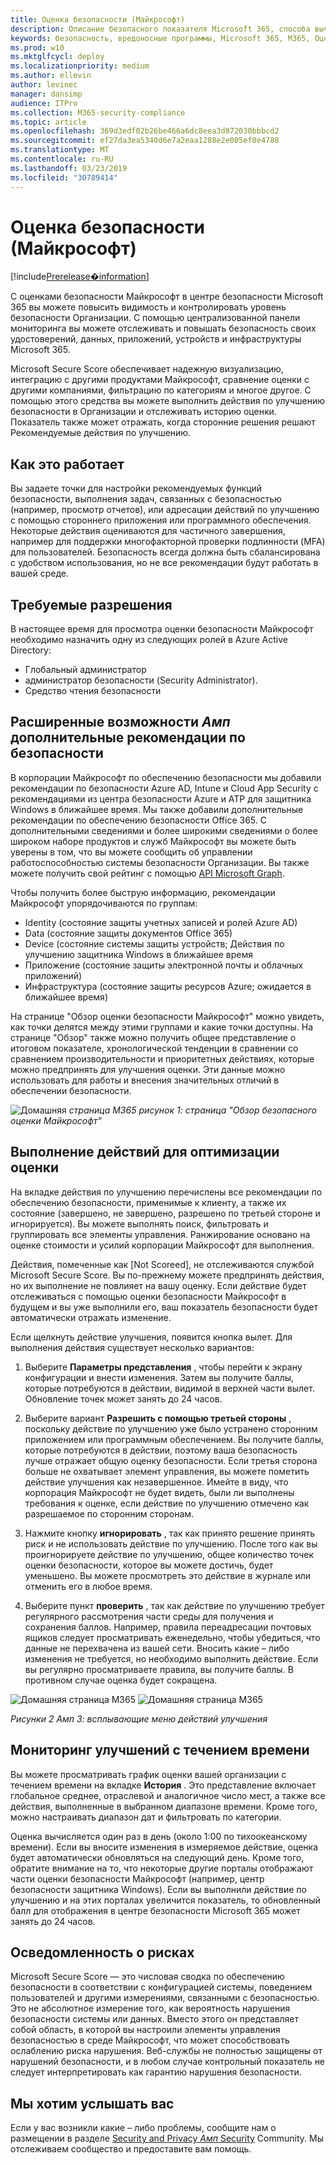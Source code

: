 ```yaml
---
title: Оценка безопасности (Майкрософт)
description: Описание безопасного показателя Microsoft 365, способа вычисления сведений и возможных действий администраторов по обеспечению безопасности.
keywords: безопасность, вредоносные программы, Microsoft 365, M365, Оценка безопасности, центр безопасности, действия по улучшению
ms.prod: w10
ms.mktglfcycl: deploy
ms.localizationpriority: medium
ms.author: ellevin
author: levinec
manager: dansimp
audience: ITPro
ms.collection: M365-security-compliance
ms.topic: article
ms.openlocfilehash: 369d3edf02b26be466a6dc8eea3d872030bbbcd2
ms.sourcegitcommit: ef27da3ea5340d6e7a2eaa1288e2e005ef8e4788
ms.translationtype: MT
ms.contentlocale: ru-RU
ms.lasthandoff: 03/23/2019
ms.locfileid: "30789414"
---
```

# <a name="microsoft-secure-score"></a>Оценка безопасности (Майкрософт)

[!include[Prerelease�information](prerelease.md)]

С оценками безопасности Майкрософт в центре безопасности Microsoft 365 вы можете повысить видимость и контролировать уровень безопасности Организации. С помощью централизованной панели мониторинга вы можете отслеживать и повышать безопасность своих удостоверений, данных, приложений, устройств и инфраструктуры Microsoft 365.

Microsoft Secure Score обеспечивает надежную визуализацию, интеграцию с другими продуктами Майкрософт, сравнение оценки с другими компаниями, фильтрацию по категориям и многое другое. С помощью этого средства вы можете выполнить действия по улучшению безопасности в Организации и отслеживать историю оценки. Показатель также может отражать, когда сторонние решения решают Рекомендуемые действия по улучшению.  

## <a name="how-it-works"></a>Как это работает

Вы задаете точки для настройки рекомендуемых функций безопасности, выполнения задач, связанных с безопасностью (например, просмотр отчетов), или адресации действий по улучшению с помощью стороннего приложения или программного обеспечения. Некоторые действия оцениваются для частичного завершения, например для поддержки многофакторной проверки подлинности (MFA) для пользователей. Безопасность всегда должна быть сбалансирована с удобством использования, но не все рекомендации будут работать в вашей среде.

## <a name="required-permissions"></a>Требуемые разрешения

В настоящее время для просмотра оценки безопасности Майкрософт необходимо назначить одну из следующих ролей в Azure Active Directory:

* Глобальный администратор
* администратор безопасности (Security Administrator).
* Средство чтения безопасности

## <a name="rich-experiences--additional-security-recommendations"></a>Расширенные возможности _Амп_ дополнительные рекомендации по безопасности

В корпорации Майкрософт по обеспечению безопасности мы добавили рекомендации по безопасности Azure AD, Intune и Cloud App Security с рекомендациями из центра безопасности Azure и ATP для защитника Windows в ближайшее время. Мы также добавили дополнительные рекомендации по обеспечению безопасности Office 365. С дополнительными сведениями и более широкими сведениями о более широком наборе продуктов и служб Майкрософт вы можете быть уверены в том, что вы можете сообщить об управлении работоспособностью системы безопасности Организации. Вы также можете получить свой рейтинг с помощью [API Microsoft Graph](https://docs.microsoft.com/graph/api/resources/securescores?view=graph-rest-beta).

Чтобы получить более быструю информацию, рекомендации Майкрософт упорядочиваются по группам:

* Identity (состояние защиты учетных записей и ролей Azure AD)
* Data (состояние защиты документов Office 365)
* Device (состояние системы защиты устройств; Действия по улучшению защитника Windows в ближайшее время
* Приложение (состояние защиты электронной почты и облачных приложений)
* Инфраструктура (состояние защиты ресурсов Azure; ожидается в ближайшее время)

На странице "Обзор оценки безопасности Майкрософт" можно увидеть, как точки делятся между этими группами и какие точки доступны. На странице "Обзор" также можно получить общее представление о итоговом показателе, хронологической тенденции в сравнении со сравнением производительности и приоритетных действиях, которые можно предпринять для улучшения оценки. Эти данные можно использовать для работы и внесения значительных отличий в обеспечении безопасности.  

![Домашняя](./media/secure-score/homepage-original.png)
*страница M365 рисунок 1: страница "Обзор безопасного оценки Майкрософт"*

## <a name="take-action-to-improve-your-score"></a>Выполнение действий для оптимизации оценки

На вкладке действия по улучшению перечислены все рекомендации по обеспечению безопасности, применимые к клиенту, а также их состояние (завершено, не завершено, разрешено по третьей стороне и игнорируется). Вы можете выполнять поиск, фильтровать и группировать все элементы управления.  Ранжирование основано на оценке стоимости и усилий корпорации Майкрософт для выполнения.

Действия, помеченные как [Not Scoreed], не отслеживаются службой Microsoft Secure Score. Вы по-прежнему можете предпринять действия, но их выполнение не повлияет на вашу оценку. Если действие будет отслеживаться с помощью оценки безопасности Майкрософт в будущем и вы уже выполнили его, ваш показатель безопасности будет автоматически отражать изменение.

Если щелкнуть действие улучшения, появится кнопка вылет. Для выполнения действия существует несколько вариантов:

1. Выберите **Параметры представления** , чтобы перейти к экрану конфигурации и внести изменения. Затем вы получите баллы, которые потребуются в действии, видимой в верхней части вылет. Обновление точек может занять до 24 часов.

2. Выберите вариант **Разрешить с помощью третьей стороны** , поскольку действие по улучшению уже было устранено сторонним приложением или программным обеспечением. Вы получите баллы, которые потребуются в действии, поэтому ваша безопасность лучше отражает общую оценку безопасности. Если третья сторона больше не охватывает элемент управления, вы можете пометить действие улучшения как незавершенное. Имейте в виду, что корпорация Майкрософт не будет видеть, были ли выполнены требования к оценке, если действие по улучшению отмечено как разрешаемое по сторонним сторонам.

3. Нажмите кнопку **игнорировать** , так как принято решение принять риск и не использовать действие по улучшению. После того как вы проигнорируете действие по улучшению, общее количество точек оценки безопасности, которое вы можете достичь, будет уменьшено. Вы можете просмотреть это действие в журнале или отменить его в любое время.

4. Выберите пункт **проверить** , так как действие по улучшению требует регулярного рассмотрения части среды для получения и сохранения баллов. Например, правила переадресации почтовых ящиков следует просматривать еженедельно, чтобы убедиться, что данные не перехвачена из вашей сети. Вносить какие – либо изменения не требуется, но необходимо выполнить действие. Если вы регулярно просматриваете правила, вы получите баллы. В противном случае оценка будет сокращена.

![Домашняя страница M365](./media/secure-score/secure-score1x450.png) ![Домашняя страница M365](./media/secure-score/secure-score2x450.png)

*Рисунки 2 _Амп_ 3: всплывающие меню действий улучшения*

## <a name="monitor-improvements-over-time"></a>Мониторинг улучшений с течением времени

Вы можете просматривать график оценки вашей организации с течением времени на вкладке **История** . Это представление включает глобальное среднее, отраслевой и аналогичное число мест, а также все действия, выполненные в выбранном диапазоне времени. Кроме того, можно настраивать диапазон дат и фильтровать по категории.

Оценка вычисляется один раз в день (около 1:00 по тихоокеанскому времени). Если вы вносите изменения в измеряемое действие, оценка будет автоматически обновляться на следующий день. Кроме того, обратите внимание на то, что некоторые другие порталы отображают части оценки безопасности Майкрософт (например, центр безопасности защитника Windows). Если вы выполнили действие по улучшению и на этих порталах увеличится показатель, то обновленный балл для отображения в центре безопасности Microsoft 365 может занять до 24 часов.  

## <a name="risk-awareness"></a>Осведомленность о рисках

Microsoft Secure Score — это числовая сводка по обеспечению безопасности в соответствии с конфигурацией системы, поведением пользователей и другими измерениями, связанными с безопасностью. Это не абсолютное измерение того, как вероятность нарушения безопасности системы или данных. Вместо этого он представляет собой область, в которой вы настроили элементы управления безопасностью в среде Майкрософт, что может способствовать ослаблению риска нарушения. Веб-службы не полностью защищены от нарушений безопасности, и в любом случае контрольный показатель не следует интерпретировать как гарантию нарушения безопасности.

## <a name="we-want-to-hear-from-you"></a>Мы хотим услышать вас

Если у вас возникли какие – либо проблемы, сообщите нам о размещении в разделе [Security and Privacy _Амп_ Security](https://techcommunity.microsoft.com/t5/Security-Privacy-Compliance/bd-p/security_privacy) Community. Мы отслеживаем сообщество и предоставите вам помощь.